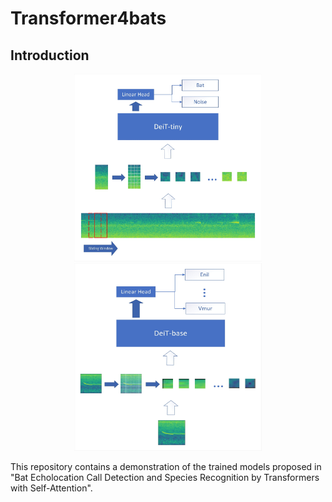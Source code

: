 # Transformer4bats
## Introduction

<p align="center">
<img src="figs/det_workflow.jpg" alt="Illustration of AST." width="300" height="300"/>
<img src="figs/rec_workflow.jpg" alt="Illustration of AST." width="300" height="300"/>
</p>
This repository contains a demonstration of the trained models proposed in "Bat Echolocation Call Detection and Species
Recognition by Transformers with Self-Attention".  